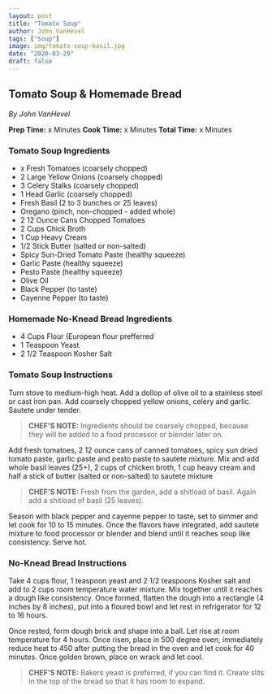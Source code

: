```yaml
---
layout: post
title: "Tomato Soup"
author: John VanHevel
tags: ["Soup"]
image: img/tomato-soup-basil.jpg
date: "2020-03-29"
draft: false
---
```


## Tomato Soup & Homemade Bread ##

_By John VanHevel_

**Prep Time:** x Minutes
**Cook Time:** x Minutes
**Total Time:** x Minutes

### Tomato Soup Ingredients ###

- x Fresh Tomatoes (coarsely chopped)
- 2 Large Yellow Onions (coarsely chopped)
- 3 Celery Stalks (coarsely chopped)
- 1 Head Garlic (coarsely chopped)
- Fresh Basil (2 to 3 bunches or 25 leaves)
- Oregano (pinch, non-chopped - added whole)
- 2 12 Ounce Cans Chopped Tomatoes
- 2 Cups Chick Broth
- 1 Cup Heavy Cream
- 1/2 Stick Butter (salted or non-salted)
- Spicy Sun-Dried Tomato Paste (healthy squeeze)
- Garlic Paste (healthy squeeze)
- Pesto Paste (healthy squeeze)
- Olive Oil
- Black Pepper (to taste)
- Cayenne Pepper (to taste)

### Homemade No-Knead Bread Ingredients ###

- 4 Cups Flour (European flour prefferred 
- 1 Teaspoon Yeast
- 2 1/2 Teaspoon Kosher Salt

### Tomato Soup Instructions ###

Turn stove to medium-high heat. Add a dollop of olive oil to a stainless steel or cast iron pan. Add coarsely chopped yellow onions, celery and garlic. Sautete under tender. 

> **CHEF'S NOTE:** Ingredients should be coarsely chopped, because they will be added to a food processor or blender later on.

Add fresh tomatoes, 2 12 ounce cans of canned tomatoes, spicy sun dried tomato paste, garlic paste and pesto paste to sautete mixture. Mix and add whole basil leaves (25+), 2 cups of chicken broth, 1 cup heavy cream and half a stick of butter (salted or non-salted) to sautete mixture

> **CHEF'S NOTE:** Fresh from the garden, add a shitload of basil. Again add a shitload of basil (25 leaves).

Season with black pepper and cayenne pepper to taste, set to simmer and let cook for 10 to 15 minutes. Once the flavors have integrated, add sautete mixture to food processor or blender and blend until it reaches soup like consistency. Serve hot.

### No-Knead Bread Instructions ###

Take 4 cups flour, 1 teaspoon yeast and 2 1/2 teaspoons Kosher salt and add to 2 cups room temperature water mixture. Mix together until it reaches a dough like consistency. Once formed, flatten the dough into a rectangle (4 inches by 8 inches), put into a floured bowl and let rest in refrigerator for 12 to 16 hours.

Once rested, form dough brick and shape into a ball. Let rise at room temperature for 4 hours. Once risen, place in 500 degree oven, immediately reduce heat to 450 after putting the bread in the oven and let cook for 40 minutes. Once golden brown, place on wrack and let cool.

> **CHEF'S NOTE:** Bakers yeast is preferred, if you can find it. Create slits in the top of the bread so that it has room to expand.